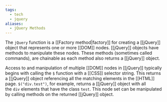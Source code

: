```yaml
---
tags:
  - tech
  - jquery
aliases:
  - jQuery Methods
---
```

The `jQuery` function is a [[Factory method|factory]] for creating a [[jQuery]] object that represents one or more [[DOM]] nodes.
[[jQuery]] objects have methods to manipulate these nodes.
These methods (sometimes called commands), are chainable as each method also returns a [[jQuery]] object.

Access to and manipulation of multiple [[DOM]] nodes in [[jQuery]] typically begins with calling the `$` function with a [[CSS]] selector string.
This returns a [[jQuery]] object referencing all the matching elements in the [[HTML]] page.
`$("div.test")`, for example, returns a [[jQuery]] object with all the `div` elements that have the class `test`. 
This node set can be manipulated by calling methods on the returned [[jQuery]] object.
